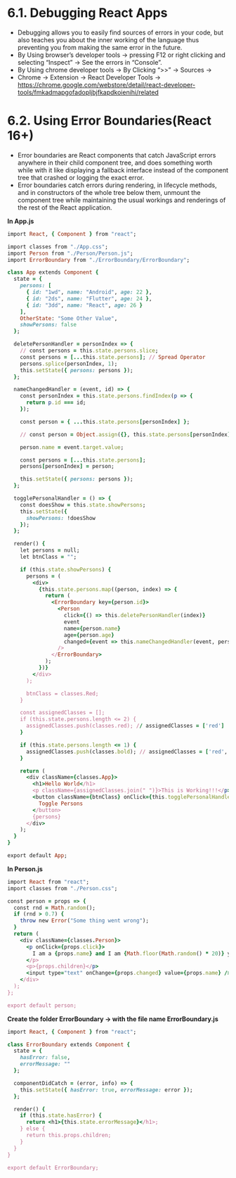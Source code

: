 # 6.1. Debugging React Apps

- Debugging allows you to easily find sources of errors in your code, but also teaches you about the inner working of the language thus preventing you from making the same error in the future.
- By Using browser’s developer tools -> pressing F12 or right clicking and selecting “Inspect” -> See the errors in “Console”.
- By Using chrome developer tools -> By Clicking “>>” -> Sources ->
- Chrome -> Extension -> React Developer Tools -> https://chrome.google.com/webstore/detail/react-developer-tools/fmkadmapgofadopljbjfkapdkoienihi/related

# 6.2. Using Error Boundaries(React 16+)

- Error boundaries are React components that catch JavaScript errors anywhere in their child component tree, and does something worth while with it like displaying a fallback interface instead of the component tree that crashed or logging the exact error. 
- Error boundaries catch errors during rendering, in lifecycle methods, and in constructors of the whole tree below them, unmount the component tree while maintaining the usual workings and renderings of the rest of the React application.

__In App.js__

```ruby
import React, { Component } from "react";

import classes from "./App.css";
import Person from "./Person/Person.js";
import ErrorBoundary from "./ErrorBoundary/ErrorBoundary";

class App extends Component {
  state = {
    persons: [
      { id: "1wd", name: "Android", age: 22 },
      { id: "2ds", name: "Flutter", age: 24 },
      { id: "3dd", name: "React", age: 26 }
    ],
    OtherState: "Some Other Value",
    showPersons: false
  };

  deletePersonHandler = personIndex => {
    // const persons = this.state.persons.slice;
    const persons = [...this.state.persons]; // Spread Operator
    persons.splice(personIndex, 1);
    this.setState({ persons: persons });
  };

  nameChangedHandler = (event, id) => {
    const personIndex = this.state.persons.findIndex(p => {
      return p.id === id;
    });

    const person = { ...this.state.persons[personIndex] };

    // const person = Object.assign({}, this.state.persons[personIndex]); -- alternative way

    person.name = event.target.value;

    const persons = [...this.state.persons];
    persons[personIndex] = person;

    this.setState({ persons: persons });
  };

  togglePersonalHandler = () => {
    const doesShow = this.state.showPersons;
    this.setState({
      showPersons: !doesShow
    });
  };

  render() {
    let persons = null;
    let btnClass = "";

    if (this.state.showPersons) {
      persons = (
        <div>
          {this.state.persons.map((person, index) => {
            return (
              <ErrorBoundary key={person.id}>
                <Person
                  click={() => this.deletePersonHandler(index)}
                  event
                  name={person.name}
                  age={person.age}
                  changed={event => this.nameChangedHandler(event, person.id)}
                />
              </ErrorBoundary>
            );
          })}
        </div>
      );

      btnClass = classes.Red;
    }

    const assignedClasses = [];
    if (this.state.persons.length <= 2) {
      assignedClasses.push(classes.red); // assignedClasses = ['red']
    }

    if (this.state.persons.length <= 1) {
      assignedClasses.push(classes.bold); // assignedClasses = ['red', 'bold']
    }

    return (
      <div className={classes.App}>
        <h1>Hello World</h1>
        <p className={assignedClasses.join(" ")}>This is Working!!!</p>
        <button className={btnClass} onClick={this.togglePersonalHandler}>
          Toggle Persons
        </button>
        {persons}
      </div>
    );
  }
}

export default App;
```

__In Person.js__

```ruby
import React from "react";
import classes from "./Person.css";

const person = props => {
  const rnd = Math.random();
  if (rnd > 0.7) {
    throw new Error("Some thing went wrong");
  }
  return (
    <div className={classes.Person}>
      <p onClick={props.click}>
        I am a {props.name} and I am {Math.floor(Math.random() * 20)} years Old
      </p>
      <p>{props.children}</p>
      <input type="text" onChange={props.changed} value={props.name} />
    </div>
  );
};

export default person;
```
__Create the folder ErrorBoundary -> with the file name ErrorBoundary.js__

```ruby
import React, { Component } from "react";

class ErrorBoundary extends Component {
  state = {
    hasError: false,
    errorMessage: ""
  };

  componentDidCatch = (error, info) => {
    this.setState({ hasError: true, errorMessage: error });
  };

  render() {
    if (this.state.hasError) {
      return <h1>{this.state.errorMessage}</h1>;
    } else {
      return this.props.children;
    }
  }
}

export default ErrorBoundary;
```
